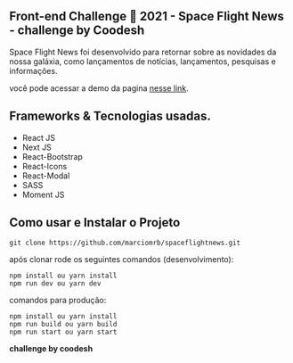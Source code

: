 
## Front-end Challenge 🏅 2021 - Space Flight News - challenge by Coodesh  

Space Flight News foi desenvolvido para retornar sobre as novidades da nossa galáxia, como lançamentos de notícias, lançamentos, pesquisas e informações.

você pode acessar a demo da pagina [nesse link](https://spaceflightnews.vercel.app/).
  

## Frameworks & Tecnologias usadas.

- React JS
- Next JS
- React-Bootstrap
- React-Icons
- React-Modal
- SASS
- Moment JS  

## Como usar e Instalar o Projeto  

    git clone https://github.com/marciomrb/spaceflightnews.git

após clonar rode os seguintes comandos (desenvolvimento):  

    npm install ou yarn install    
    npm run dev ou yarn dev  

comandos para produção:
  
    npm install ou yarn install
    npm run build ou yarn build
    npm run start ou yarn start  

**challenge by coodesh**